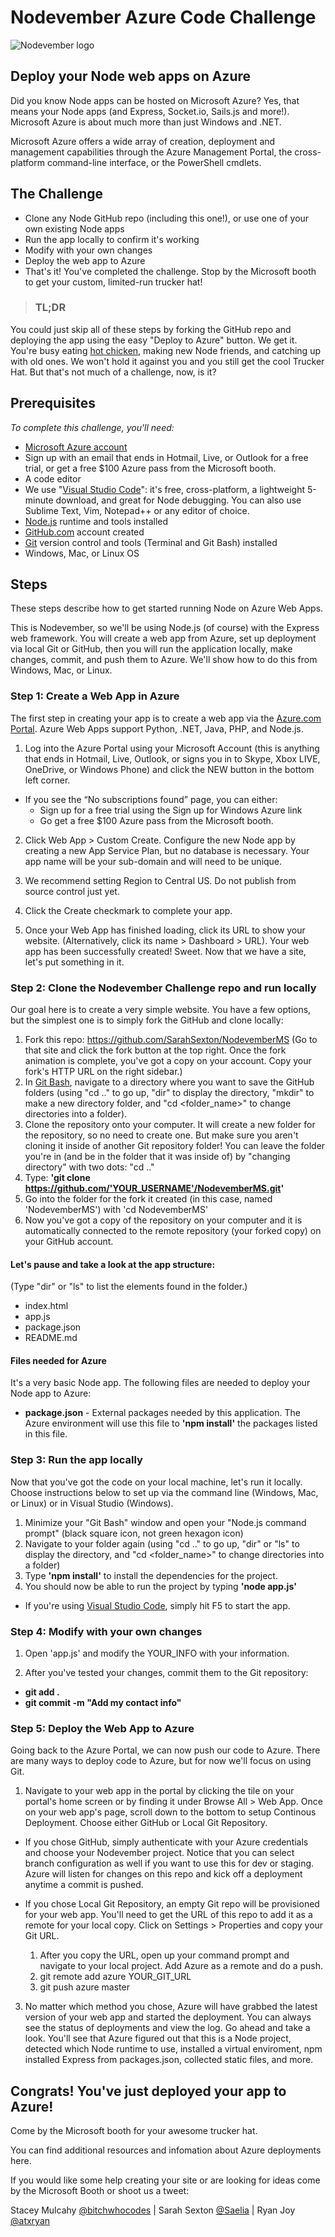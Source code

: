 # Nodevember Azure Code Challenge
 
![Nodevember logo]('CodeChallenge.png')
 
## Deploy your Node web apps on Azure

Did you know Node apps can be hosted on Microsoft Azure? Yes, that means your Node apps (and Express, Socket.io, Sails.js and more!). Microsoft Azure is about much more than just Windows and .NET.

Microsoft Azure offers a wide array of creation, deployment and management capabilities through the Azure Management Portal, the cross-platform command-line interface, or the PowerShell cmdlets.

## The Challenge
* Clone any Node GitHub repo (including this one!), or use one of your own existing Node apps
* Run the app locally to confirm it's working
* Modify with your own changes
* Deploy the web app to Azure
* That's it! You've completed the challenge. Stop by the Microsoft booth to get your custom, limited-run trucker hat!


>### TL;DR
You could just skip all of these steps by forking the GitHub repo and deploying the app using the easy "Deploy to Azure" button. We get it. You're busy eating [hot chicken](https://www.thrillist.com/eat/nashville/nashville-s-best-hot-chicken-restaurants), making new Node friends, and catching up with old ones. We won't hold it against you and you still get the cool Trucker Hat. But that's not much of a challenge, now, is it?

## Prerequisites

*To complete this challenge, you'll need:* 
* [Microsoft Azure account](http://azure.microsoft.com)
 * Sign up with an email that ends in Hotmail, Live, or Outlook for a free trial, or get a free $100 Azure pass from the Microsoft booth. 
* A code editor
 * We use "[Visual Studio Code](https://code.visualstudio.com/)": it's free, cross-platform, a lightweight 5-minute download, and great for Node debugging. You can also use Sublime Text, Vim, Notepad++ or any editor of choice.
* [Node.js](https://nodejs.org/en/) runtime and tools installed
* [GitHub.com](http://github.com) account created
* [Git](http://git-scm.com/) version control and tools (Terminal and Git Bash) installed 
* Windows, Mac, or Linux OS

## Steps
These steps describe how to get started running Node on Azure Web Apps.

This is Nodevember, so we'll be using Node.js (of course) with the Express web framework. You will create a web app from Azure, set up deployment via local Git or GitHub, then you will run the application locally, make changes, commit, and push them to Azure. We'll show how to do this from Windows, Mac, or Linux. 

### Step 1: Create a Web App in Azure

The first step in creating your app is to create a web app via the [Azure.com Portal](http://azure.microsoft.com). Azure Web Apps support Python, .NET, Java, PHP, and Node.js. 

1. Log into the Azure Portal using your Microsoft Account (this is anything that ends in Hotmail, Live, Outlook, or signs you in to Skype, Xbox LIVE, OneDrive, or Windows Phone) and click the NEW button in the bottom left corner. 
 * If you see the “No subscriptions found” page, you can either:
   - Sign up for a free trial using the Sign up for Windows Azure link
    - Go get a free $100 Azure pass from the Microsoft booth.

2. Click Web App > Custom Create. Configure the new Node app by creating a new App Service Plan, but no database is necessary. Your app name will be your sub-domain and will need to be unique. 

3. We recommend setting Region to Central US. Do not publish from source control just yet.

4. Click the Create checkmark to complete your app.

5. Once your Web App has finished loading, click its URL to show your website. (Alternatively, click its name > Dashboard > URL). Your web app has been successfully created! Sweet. Now that we have a site, let's put something in it.

### Step 2: Clone the Nodevember Challenge repo and run locally

Our goal here is to create a very simple website. You have a few options, but the simplest one is to simply fork the GitHub and clone locally:

1. Fork this repo: https://github.com/SarahSexton/NodevemberMS (Go to that site and click the fork button at the top right. Once the fork animation is complete, you've got a copy on your account. Copy your fork's HTTP URL on the right sidebar.)
2. In [Git Bash](opensourcerer.diy.org/challenge/3), navigate to a directory where you want to save the GitHub folders (using "cd .." to go up, "dir" to display the directory, "mkdir" to make a new directory folder, and "cd <folder_name>" to change directories into a folder).
3. Clone the repository onto your computer. It will create a new folder for the repository, so no need to create one. But make sure you aren't cloning it inside of another Git repository folder! You can leave the folder you're in (and be in the folder that it was inside of) by "changing directory" with two dots: "cd .."
4. Type: **'git clone https://github.com/'YOUR_USERNAME'/NodevemberMS.git'**
5. Go into the folder for the fork it created (in this case, named 'NodevemberMS') with 'cd NodevemberMS'
6. Now you've got a copy of the repository on your computer and it is automatically connected to the remote repository (your forked copy) on your GitHub account.

#### Let's pause and take a look at the app structure:
(Type "dir" or "ls" to list the elements found in the folder.)
- index.html
- app.js
- package.json
- README.md

#### Files needed for Azure
It's a very basic Node app. The following files are needed to deploy your Node app to Azure:

* **package.json** - External packages needed by this application. The Azure environment will use this file to **'npm install'** the packages listed in this file.

### Step 3: Run the app locally

Now that you've got the code on your local machine, let's run it locally. Choose instructions below to set up via the command line (Windows, Mac, or Linux) or in Visual Studio (Windows).

1. Minimize your "Git Bash" window and open your "Node.js command prompt" (black square icon, not green hexagon icon)
2. Navigate to your folder again (using "cd .." to go up, "dir" or "ls" to display the directory, and "cd <folder_name>" to change directories into a folder)
3. Type **'npm install'** to install the dependencies for the project.
4. You should now be able to run the project by typing **'node app.js'**
  * If you're using [Visual Studio Code](http://code.visualstudio.com), simply hit F5 to start the app.

### Step 4: Modify with your own changes

1. Open 'app.js' and modify the YOUR_INFO with your information.
 
2. After you've tested your changes, commit them to the Git repository:
 * **git add .**
 * **git commit -m "Add my contact info"**

### Step 5: Deploy the Web App to Azure

Going back to the Azure Portal, we can now push our code to Azure. There are many ways to deploy code to Azure, but for now we'll focus on using Git.

1. Navigate to your web app in the portal by clicking the tile on your portal's home screen or by finding it under Browse All > Web App. Once on your web app's page, scroll down to the bottom to setup Continous Deployment. Choose either GitHub or Local Git Repository.
 
 * If you chose GitHub, simply authenticate with your Azure credentials and choose your Nodevember project. Notice that you can select branch configuration as well if you want to use this for dev or staging. Azure will listen for changes on this repo and kick off a deployment anytime a commit is pushed.
 
 * If you chose Local Git Repository, an empty Git repo will be provisioned for your web app. You'll need to get the URL of this repo to add it as a remote for your local copy. Click on Settings > Properties and copy your Git URL.
    1. After you copy the URL, open up your command prompt and navigate to your local project. Add Azure as a remote and do a push.
    2. git remote add azure YOUR_GIT_URL
    3. git push azure master

3. No matter which method you chose, Azure will have grabbed the latest version of your web app and started the deployment. You can always see the status of deployments and view the log. Go ahead and take a look. You'll see that Azure figured out that this is a Node project, detected which Node runtime to use, installed a virtual enviroment, npm installed Express from packages.json, collected static files, and more.
 
## Congrats! You've just deployed your app to Azure!

Come by the Microsoft booth for your awesome trucker hat.

You can find additional resources and infomation about Azure deployments here. 

If you would like some help creating your site or are looking for ideas come by the Microsoft Booth or shoot us a tweet: 

Stacey Mulcahy [@bitchwhocodes](https://twitter.com/bitchwhocodes)
 | Sarah Sexton [@Saelia](https://twitter.com/Saelia)
| Ryan Joy [@atxryan](https://twitter.com/atxryan)
